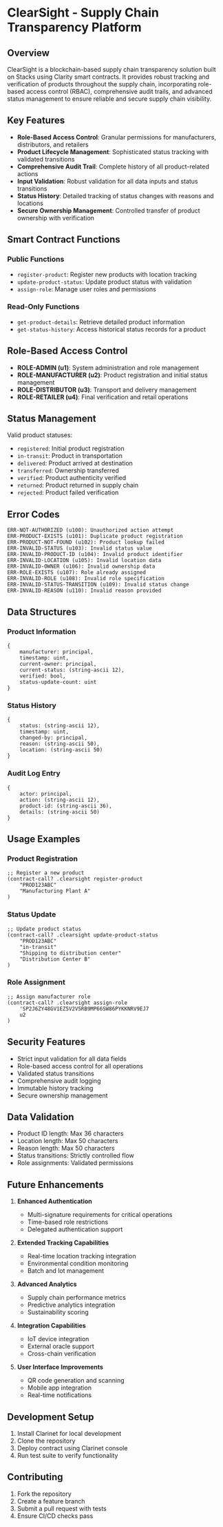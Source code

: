# ClearSight - Supply Chain Transparency Platform

## Overview
ClearSight is a blockchain-based supply chain transparency solution built on Stacks using Clarity smart contracts. It provides robust tracking and verification of products throughout the supply chain, incorporating role-based access control (RBAC), comprehensive audit trails, and advanced status management to ensure reliable and secure supply chain visibility.

## Key Features
- **Role-Based Access Control**: Granular permissions for manufacturers, distributors, and retailers
- **Product Lifecycle Management**: Sophisticated status tracking with validated transitions
- **Comprehensive Audit Trail**: Complete history of all product-related actions
- **Input Validation**: Robust validation for all data inputs and status transitions
- **Status History**: Detailed tracking of status changes with reasons and locations
- **Secure Ownership Management**: Controlled transfer of product ownership with verification

## Smart Contract Functions

### Public Functions
- `register-product`: Register new products with location tracking
- `update-product-status`: Update product status with validation
- `assign-role`: Manage user roles and permissions

### Read-Only Functions
- `get-product-details`: Retrieve detailed product information
- `get-status-history`: Access historical status records for a product

## Role-Based Access Control
- **ROLE-ADMIN (u1)**: System administration and role management
- **ROLE-MANUFACTURER (u2)**: Product registration and initial status management
- **ROLE-DISTRIBUTOR (u3)**: Transport and delivery management
- **ROLE-RETAILER (u4)**: Final verification and retail operations

## Status Management
Valid product statuses:
- `registered`: Initial product registration
- `in-transit`: Product in transportation
- `delivered`: Product arrived at destination
- `transferred`: Ownership transferred
- `verified`: Product authenticity verified
- `returned`: Product returned in supply chain
- `rejected`: Product failed verification

## Error Codes
```clarity
ERR-NOT-AUTHORIZED (u100): Unauthorized action attempt
ERR-PRODUCT-EXISTS (u101): Duplicate product registration
ERR-PRODUCT-NOT-FOUND (u102): Product lookup failed
ERR-INVALID-STATUS (u103): Invalid status value
ERR-INVALID-PRODUCT-ID (u104): Invalid product identifier
ERR-INVALID-LOCATION (u105): Invalid location data
ERR-INVALID-OWNER (u106): Invalid ownership data
ERR-ROLE-EXISTS (u107): Role already assigned
ERR-INVALID-ROLE (u108): Invalid role specification
ERR-INVALID-STATUS-TRANSITION (u109): Invalid status change
ERR-INVALID-REASON (u110): Invalid reason provided
```

## Data Structures

### Product Information
```clarity
{
    manufacturer: principal,
    timestamp: uint,
    current-owner: principal,
    current-status: (string-ascii 12),
    verified: bool,
    status-update-count: uint
}
```

### Status History
```clarity
{
    status: (string-ascii 12),
    timestamp: uint,
    changed-by: principal,
    reason: (string-ascii 50),
    location: (string-ascii 50)
}
```

### Audit Log Entry
```clarity
{
    actor: principal,
    action: (string-ascii 12),
    product-id: (string-ascii 36),
    details: (string-ascii 50)
}
```

## Usage Examples

### Product Registration
```clarity
;; Register a new product
(contract-call? .clearsight register-product 
    "PROD123ABC" 
    "Manufacturing Plant A"
)
```

### Status Update
```clarity
;; Update product status
(contract-call? .clearsight update-product-status
    "PROD123ABC"
    "in-transit"
    "Shipping to distribution center"
    "Distribution Center B"
)
```

### Role Assignment
```clarity
;; Assign manufacturer role
(contract-call? .clearsight assign-role
    'SP2J6ZY48GV1EZ5V2V5RB9MP66SW86PYKKNRV9EJ7
    u2
)
```

## Security Features
- Strict input validation for all data fields
- Role-based access control for all operations
- Validated status transitions
- Comprehensive audit logging
- Immutable history tracking
- Secure ownership management

## Data Validation
- Product ID length: Max 36 characters
- Location length: Max 50 characters
- Reason length: Max 50 characters
- Status transitions: Strictly controlled flow
- Role assignments: Validated permissions

## Future Enhancements
1. **Enhanced Authentication**
   - Multi-signature requirements for critical operations
   - Time-based role restrictions
   - Delegated authentication support

2. **Extended Tracking Capabilities**
   - Real-time location tracking integration
   - Environmental condition monitoring
   - Batch and lot management

3. **Advanced Analytics**
   - Supply chain performance metrics
   - Predictive analytics integration
   - Sustainability scoring

4. **Integration Capabilities**
   - IoT device integration
   - External oracle support
   - Cross-chain verification

5. **User Interface Improvements**
   - QR code generation and scanning
   - Mobile app integration
   - Real-time notifications

## Development Setup
1. Install Clarinet for local development
2. Clone the repository
3. Deploy contract using Clarinet console
4. Run test suite to verify functionality


## Contributing
1. Fork the repository
2. Create a feature branch
3. Submit a pull request with tests
4. Ensure CI/CD checks pass